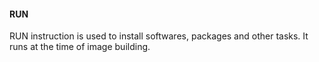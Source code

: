 #### RUN


RUN instruction is used to install softwares, packages and other tasks. It runs at the time of image building.
